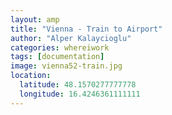 ```yaml
---
layout: amp
title: "Vienna - Train to Airport"
author: "Alper Kalaycioglu"
categories: whereiwork
tags: [documentation]
image: vienna52-train.jpg
location:
  latitude: 48.1570277777778
  longitude: 16.4246361111111
---
```

